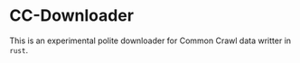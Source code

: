 # CC-Downloader

This is an experimental polite downloader for Common Crawl data writter in `rust`.
